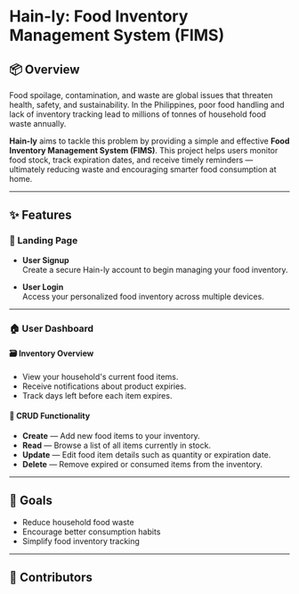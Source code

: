 # Hain-ly: Food Inventory Management System (FIMS)

## 📦 Overview

Food spoilage, contamination, and waste are global issues that threaten health, safety, and sustainability. In the Philippines, poor food handling and lack of inventory tracking lead to millions of tonnes of household food waste annually.

**Hain-ly** aims to tackle this problem by providing a simple and effective **Food Inventory Management System (FIMS)**. This project helps users monitor food stock, track expiration dates, and receive timely reminders — ultimately reducing waste and encouraging smarter food consumption at home.

---

## ✨ Features

### 🔐 Landing Page

- **User Signup**  
  Create a secure Hain-ly account to begin managing your food inventory.

- **User Login**  
  Access your personalized food inventory across multiple devices.

---

### 🏠 User Dashboard

#### 🗃️ Inventory Overview
- View your household's current food items.
- Receive notifications about product expiries.
- Track days left before each item expires.

#### 🔄 CRUD Functionality
- **Create** — Add new food items to your inventory.  
- **Read** — Browse a list of all items currently in stock.  
- **Update** — Edit food item details such as quantity or expiration date.  
- **Delete** — Remove expired or consumed items from the inventory.

---

## 📌 Goals
- Reduce household food waste
- Encourage better consumption habits
- Simplify food inventory tracking

---

## 🙌 Contributors
